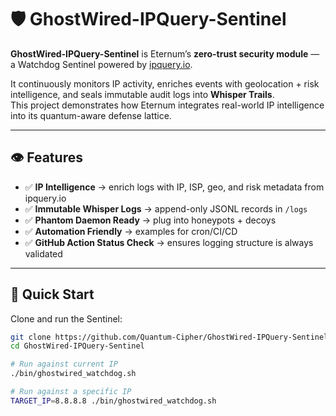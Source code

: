 # 🛡️ GhostWired-IPQuery-Sentinel

**GhostWired-IPQuery-Sentinel** is Eternum’s **zero-trust security module** — a Watchdog Sentinel powered by [ipquery.io](https://ipquery.io).

It continuously monitors IP activity, enriches events with geolocation + risk intelligence, and seals immutable audit logs into **Whisper Trails**.  
This project demonstrates how Eternum integrates real-world IP intelligence into its quantum-aware defense lattice.

---

## 👁 Features
- ✅ **IP Intelligence** → enrich logs with IP, ISP, geo, and risk metadata from ipquery.io  
- ✅ **Immutable Whisper Logs** → append-only JSONL records in `/logs`  
- ✅ **Phantom Daemon Ready** → plug into honeypots + decoys  
- ✅ **Automation Friendly** → examples for cron/CI/CD  
- ✅ **GitHub Action Status Check** → ensures logging structure is always validated  

---

## 🚀 Quick Start

Clone and run the Sentinel:

```sh
git clone https://github.com/Quantum-Cipher/GhostWired-IPQuery-Sentinel.git
cd GhostWired-IPQuery-Sentinel

# Run against current IP
./bin/ghostwired_watchdog.sh

# Run against a specific IP
TARGET_IP=8.8.8.8 ./bin/ghostwired_watchdog.sh

